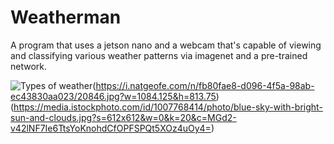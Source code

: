 # Weatherman

A program that uses a jetson nano and a webcam that's capable of viewing and classifying various weather patterns via imagenet and a pre-trained network.

![Types of weather](https://wpcdn.us-east-1.vip.tn-cloud.net/www.wmdt.com/content/uploads/2021/01/fog-1.jpg)(https://i.natgeofe.com/n/fb80fae8-d096-4f5a-98ab-ec43830aa023/20846.jpg?w=1084.125&h=813.75)(https://media.istockphoto.com/id/1007768414/photo/blue-sky-with-bright-sun-and-clouds.jpg?s=612x612&w=0&k=20&c=MGd2-v42lNF7Ie6TtsYoKnohdCfOPFSPQt5XOz4uOy4=)

